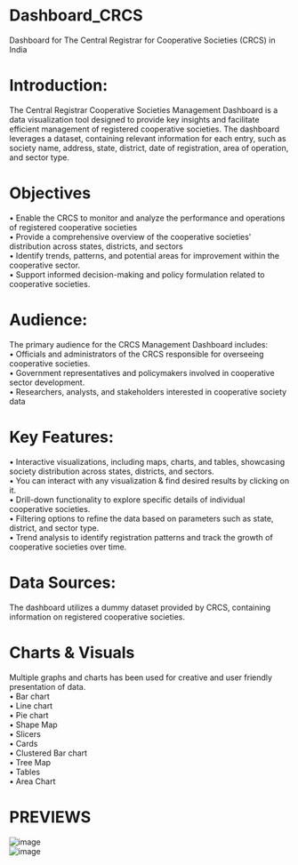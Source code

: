 # Dashboard_CRCS
Dashboard for The Central Registrar for Cooperative Societies (CRCS) in India

# Introduction:
The Central Registrar Cooperative Societies Management Dashboard is a data visualization tool designed to provide key insights and facilitate efficient management of registered cooperative societies. The dashboard leverages a dataset, containing relevant information for each entry, such as society name, address, state, district, date of registration, area of operation, and sector type.<br/>

# Objectives<br/>
• Enable the CRCS to monitor and analyze the performance and operations of registered cooperative societies<br/>
• Provide a comprehensive overview of the cooperative societies' distribution across states, districts, and sectors<br/>
• Identify trends, patterns, and potential areas for improvement within the cooperative sector.<br/>
• Support informed decision-making and policy formulation related to cooperative societies.<br/>

# Audience:<br/>
The primary audience for the CRCS Management Dashboard includes:<br/>
• Officials and administrators of the CRCS responsible for overseeing cooperative societies.<br/>
• Government representatives and policymakers involved in cooperative sector development.<br/>
• Researchers, analysts, and stakeholders interested in cooperative society data<br/>

# Key Features:<br/>
• Interactive visualizations, including maps, charts, and tables, showcasing society distribution across states, districts, and sectors.<br/>
• You can interact with any visualization & find desired results by clicking on it.<br/>
• Drill-down functionality to explore specific details of individual cooperative societies.<br/>
• Filtering options to refine the data based on parameters such as state, district, and sector type.<br/>
• Trend analysis to identify registration patterns and track the growth of cooperative societies over time.<br/>

# Data Sources:<br/>
The dashboard utilizes a dummy dataset provided by CRCS, containing information on registered cooperative societies.<br/>

# Charts & Visuals<br/>
Multiple graphs and charts has been used for creative and user friendly presentation of data.<br/>
• Bar chart<br/>
• Line chart<br/>
• Pie chart<br/>
• Shape Map<br/>
• Slicers<br/>
• Cards<br/>
• Clustered Bar chart<br/>
• Tree Map<br/>
• Tables<br/>
• Area Chart<br/>

# PREVIEWS<br/>

![image](https://github.com/DAKSH1-HUB/Dashboard_CRCS/assets/81084807/3fb48483-026a-40b5-a694-9543ad7880a6)
<br/>
![image](https://github.com/DAKSH1-HUB/Dashboard_CRCS/assets/81084807/f03af993-ef80-4c76-ac3f-e3985d89d83e)

